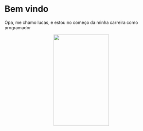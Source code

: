
# Bem vindo

Opa, me chamo lucas, e estou no começo da minha carreira como programador

<p align="center">
<img width="60%" height="300px" src="https://c.tenor.com/SatSJN2sedYAAAAd/mischacrossing-twitch.gif">
</p>
